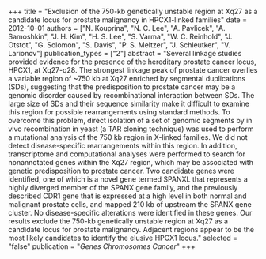 +++
title = "Exclusion of the 750-kb genetically unstable region at Xq27 as a candidate locus for prostate malignancy in HPCX1-linked families"
date = 2012-10-01
authors = ["N. Kouprina", "N. C. Lee", "A. Pavlicek", "A. Samoshkin", "J. H. Kim", "H. S. Lee", "S. Varma", "W. C. Reinhold", "J. Otstot", "G. Solomon", "S. Davis", "P. S. Meltzer", "J. Schleutker", "V. Larionov"]
publication_types = ["2"]
abstract = "Several linkage studies provided evidence for the presence of the hereditary prostate cancer locus, HPCX1, at Xq27-q28. The strongest linkage peak of prostate cancer overlies a variable region of ~750 kb at Xq27 enriched by segmental duplications (SDs), suggesting that the predisposition to prostate cancer may be a genomic disorder caused by recombinational interaction between SDs. The large size of SDs and their sequence similarity make it difficult to examine this region for possible rearrangements using standard methods. To overcome this problem, direct isolation of a set of genomic segments by in vivo recombination in yeast (a TAR cloning technique) was used to perform a mutational analysis of the 750 kb region in X-linked families. We did not detect disease-specific rearrangements within this region. In addition, transcriptome and computational analyses were performed to search for nonannotated genes within the Xq27 region, which may be associated with genetic predisposition to prostate cancer. Two candidate genes were identified, one of which is a novel gene termed SPANXL that represents a highly diverged member of the SPANX gene family, and the previously described CDR1 gene that is expressed at a high level in both normal and malignant prostate cells, and mapped 210 kb of upstream the SPANX gene cluster. No disease-specific alterations were identified in these genes. Our results exclude the 750-kb genetically unstable region at Xq27 as a candidate locus for prostate malignancy. Adjacent regions appear to be the most likely candidates to identify the elusive HPCX1 locus."
selected = "false"
publication = "*Genes Chromosomes Cancer*"
+++

